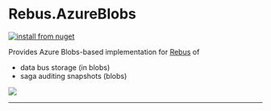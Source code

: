 # Rebus.AzureBlobs

[![install from nuget](https://img.shields.io/nuget/v/Rebus.AzureBlobs.svg?style=flat-square)](https://www.nuget.org/packages/Rebus.AzureBlobs)

Provides Azure Blobs-based implementation for [Rebus](https://github.com/rebus-org/Rebus) of

* data bus storage (in blobs)
* saga auditing snapshots (blobs)


![](https://raw.githubusercontent.com/rebus-org/Rebus/master/artwork/little_rebusbus2_copy-200x200.png)

---


